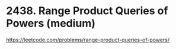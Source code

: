 # 2438. Range Product Queries of Powers (medium)

https://leetcode.com/problems/range-product-queries-of-powers/
